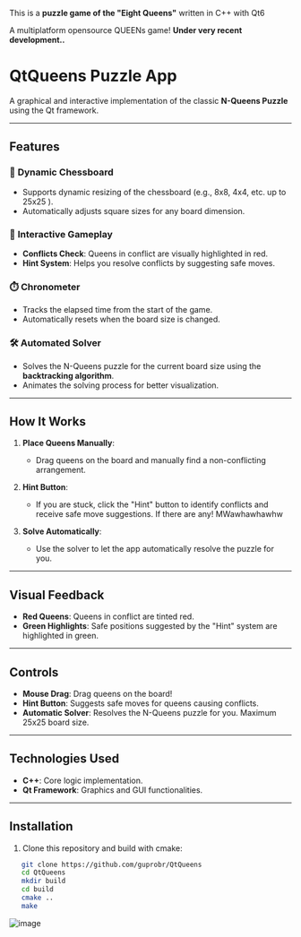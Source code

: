 This is a **puzzle game of the "Eight Queens"**
written in C++ with Qt6

A multiplatform opensource QUEENs game! 
**Under very recent development..**

# QtQueens Puzzle App

A graphical and interactive implementation of the classic **N-Queens Puzzle** using the Qt framework.

---

## Features

### 🎨 **Dynamic Chessboard**
- Supports dynamic resizing of the chessboard (e.g., 8x8, 4x4, etc. up to 25x25 ).
- Automatically adjusts square sizes for any board dimension.

### 👑 **Interactive Gameplay**
- **Conflicts Check**: Queens in conflict are visually highlighted in red.
- **Hint System**: Helps you resolve conflicts by suggesting safe moves.

### ⏱️ **Chronometer**
- Tracks the elapsed time from the start of the game.
- Automatically resets when the board size is changed.

### 🛠️ **Automated Solver**
- Solves the N-Queens puzzle for the current board size using the **backtracking algorithm**.
- Animates the solving process for better visualization.

---

## How It Works

1. **Place Queens Manually**:
   - Drag queens on the board and manually find a non-conflicting arrangement.

2. **Hint Button**:
   - If you are stuck, click the "Hint" button to identify conflicts and receive safe move suggestions. If there are any! MWawhawhawhw

3. **Solve Automatically**:
   - Use the solver to let the app automatically resolve the puzzle for you.

---

## Visual Feedback

- **Red Queens**: Queens in conflict are tinted red.
- **Green Highlights**: Safe positions suggested by the "Hint" system are highlighted in green.

---

## Controls

- **Mouse Drag**: Drag queens on the board!
- **Hint Button**: Suggests safe moves for queens causing conflicts.
- **Automatic Solver**: Resolves the N-Queens puzzle for you. Maximum 25x25 board size.

---

## Technologies Used

- **C++**: Core logic implementation.
- **Qt Framework**: Graphics and GUI functionalities.

---

## Installation

1. Clone this repository and build with cmake:
```bash
   git clone https://github.com/guprobr/QtQueens
   cd QtQueens
   mkdir build
   cd build
   cmake ..
   make
```

![image](https://github.com/user-attachments/assets/2ea01fb6-b75c-4f82-a25a-b57fcd227540)


